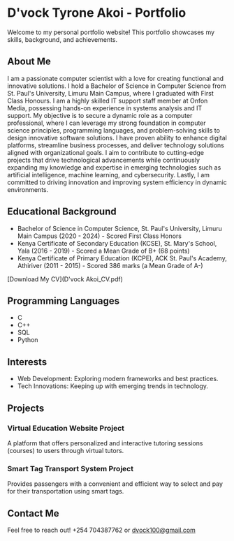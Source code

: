 # D'vock Tyrone Akoi - Portfolio

Welcome to my personal portfolio website! This portfolio showcases my skills, background, and achievements.

## About Me

I am a passionate computer scientist with a love for creating functional and innovative solutions. I hold a Bachelor of Science in Computer Science from St. Paul's University, Limuru Main Campus, where I graduated with First Class Honours. I am a highly skilled IT support staff member at Onfon Media, possessing hands-on experience in systems analysis and IT support. 
My objective is to secure a dynamic role as a computer professional, where I can leverage my strong foundation in computer science principles, programming languages, and problem-solving skills to design innovative software solutions.  I have proven ability to enhance digital platforms, streamline business processes, and deliver technology solutions aligned with organizational goals. I aim to contribute to cutting-edge projects that drive technological advancements while continuously expanding my knowledge and expertise in emerging technologies such as artificial intelligence, machine learning, and cybersecurity. Lastly, I am committed to driving innovation and improving system efficiency in dynamic environments.

## Educational Background

- Bachelor of Science in Computer Science, St. Paul's University, Limuru Main Campus (2020 - 2024) - Scored First Class Honors
- Kenya Certificate of Secondary Education (KCSE), St. Mary's School, Yala (2016 - 2019) - Scored a Mean Grade of B+ (68 points)
- Kenya Certificate of Primary Education (KCPE), ACK St. Paul's Academy, Athiriver (2011 - 2015) - Scored 386 marks (a Mean Grade of A-)

[Download My CV](D'vock Akoi_CV.pdf)

## Programming Languages

- C
- C++
- SQL
- Python

## Interests

- Web Development: Exploring modern frameworks and best practices.
- Tech Innovations: Keeping up with emerging trends in technology.

## Projects

### Virtual Education Website Project

A platform that offers personalized and interactive tutoring sessions (courses) to users through virtual tutors.

### Smart Tag Transport System Project

Provides passengers with a convenient and efficient way to select and pay for their transportation using smart tags.

## Contact Me

Feel free to reach out! +254 704387762 or dvock100@gmail.com
